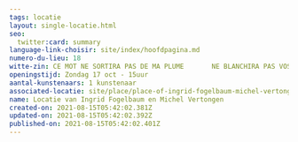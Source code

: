 ```yaml
---
tags: locatie
layout: single-locatie.html
seo:
  twitter:card: summary
language-link-choisir: site/index/hoofdpagina.md
numero-du-lieu: 18
witte-zin: CE MOT NE SORTIRA PAS DE MA PLUME       NE BLANCHIRA PAS VOS LÈVRES
openingstijd: Zondag 17 oct - 15uur
aantal-kunstenaars: 1 kunstenaar
associated-locatie: site/place/place-of-ingrid-fogelbaum-michel-vertongen.md
name: Locatie van Ingrid Fogelbaum en Michel Vertongen
created-on: 2021-08-15T05:42:02.381Z
updated-on: 2021-08-15T05:42:02.392Z
published-on: 2021-08-15T05:42:02.401Z
---
```

